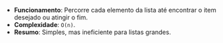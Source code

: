 - **Funcionamento**: Percorre cada elemento da lista até encontrar o item desejado ou atingir o fim.
- **Complexidade**: `O(n)`.
- **Resumo**: Simples, mas ineficiente para listas grandes.